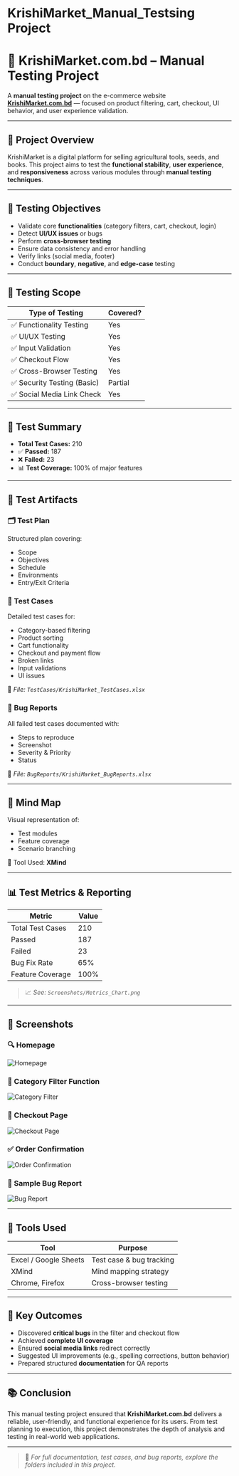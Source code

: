 # KrishiMarket_Manual_Testsing Project
# 🧪 KrishiMarket.com.bd – Manual Testing Project

A **manual testing project** on the e-commerce website **[KrishiMarket.com.bd](https://www.krishimarket.com.bd/)** — focused on product filtering, cart, checkout, UI behavior, and user experience validation.

---

## 📌 Project Overview

KrishiMarket is a digital platform for selling agricultural tools, seeds, and books. This project aims to test the **functional stability**, **user experience**, and **responsiveness** across various modules through **manual testing techniques**.

---

## 🎯 Testing Objectives

- Validate core **functionalities** (category filters, cart, checkout, login)
- Detect **UI/UX issues** or bugs
- Perform **cross-browser testing**
- Ensure data consistency and error handling
- Verify links (social media, footer)
- Conduct **boundary**, **negative**, and **edge-case** testing

---

## 📘 Testing Scope

| Type of Testing       | Covered? |
|-----------------------|----------|
| ✅ Functionality Testing  | Yes |
| ✅ UI/UX Testing           | Yes |
| ✅ Input Validation        | Yes |
| ✅ Checkout Flow           | Yes |
| ✅ Cross-Browser Testing   | Yes |
| ✅ Security Testing (Basic) | Partial |
| ✅ Social Media Link Check | Yes |

---

## 🧪 Test Summary

- **Total Test Cases:** 210  
- ✅ **Passed:** 187  
- ❌ **Failed:** 23  
- 📊 **Test Coverage:** 100% of major features

---

## 📝 Test Artifacts

### 🗂️ Test Plan  
Structured plan covering:
- Scope
- Objectives
- Schedule
- Environments
- Entry/Exit Criteria

### 🧾 Test Cases  
Detailed test cases for:
- Category-based filtering  
- Product sorting  
- Cart functionality  
- Checkout and payment flow  
- Broken links  
- Input validations  
- UI issues

📁 _File: `TestCases/KrishiMarket_TestCases.xlsx`_

### 🧩 Bug Reports  
All failed test cases documented with:
- Steps to reproduce  
- Screenshot  
- Severity & Priority  
- Status

📁 _File: `BugReports/KrishiMarket_BugReports.xlsx`_

---

## 🧠 Mind Map

Visual representation of:
- Test modules
- Feature coverage
- Scenario branching

📌 Tool Used: **XMind**

---

## 📊 Test Metrics & Reporting

| Metric                     | Value         |
|----------------------------|---------------|
| Total Test Cases           | 210           |
| Passed                     | 187           |
| Failed                     | 23            |
| Bug Fix Rate               | 65%           |
| Feature Coverage           | 100%          |

> 📈 _See: `Screenshots/Metrics_Chart.png`_

---

## 📸 Screenshots

### 🔍 Homepage

![Homepage](Screenshots/Homepage.png)

### 🧮 Category Filter Function

![Category Filter](Screenshots/Category_Filter.png)

### 🛒 Checkout Page

![Checkout Page](Screenshots/Checkout_Page.png)

### ✅ Order Confirmation

![Order Confirmation](Screenshots/Order_Confirmation.png)

### 🐞 Sample Bug Report

![Bug Report](Screenshots/Bug_Report_Sample.png)

---

## 🧰 Tools Used

| Tool            | Purpose               |
|------------------|------------------------|
| Excel / Google Sheets | Test case & bug tracking |
| XMind             | Mind mapping strategy |
| Chrome, Firefox   | Cross-browser testing |

---

## 📌 Key Outcomes

- Discovered **critical bugs** in the filter and checkout flow
- Achieved **complete UI coverage**
- Ensured **social media links** redirect correctly
- Suggested UI improvements (e.g., spelling corrections, button behavior)
- Prepared structured **documentation** for QA reports

---

## 📚 Conclusion

This manual testing project ensured that **KrishiMarket.com.bd** delivers a reliable, user-friendly, and functional experience for its users. From test planning to execution, this project demonstrates the depth of analysis and testing in real-world web applications.

---

> 📎 _For full documentation, test cases, and bug reports, explore the folders included in this project._
